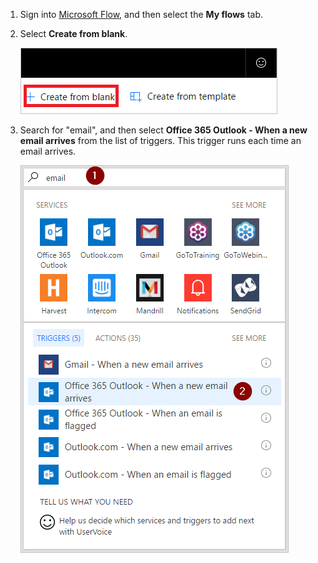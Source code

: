 1. Sign into [Microsoft Flow](https://flow.microsoft.com), and then select the **My flows** tab.

1. Select **Create from blank**.

     ![blank flow](../includes/media/email-triggers/email-triggers-create-blank.png)

1. Search for "email", and then select **Office 365 Outlook - When a new email arrives** from the list of triggers. This trigger runs each time an email arrives.

     ![search for email](../includes/media/email-triggers/email-triggers-1.png)